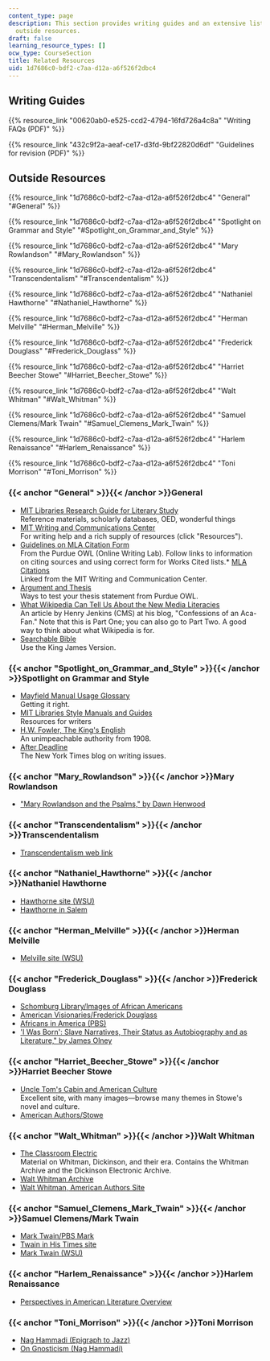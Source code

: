```yaml
---
content_type: page
description: This section provides writing guides and an extensive list of links to
  outside resources.
draft: false
learning_resource_types: []
ocw_type: CourseSection
title: Related Resources
uid: 1d7686c0-bdf2-c7aa-d12a-a6f526f2dbc4
---
```

## Writing Guides

{{% resource_link "00620ab0-e525-ccd2-4794-16fd726a4c8a" "Writing FAQs (PDF)" %}}

{{% resource_link "432c9f2a-aeaf-ce17-d3fd-9bf22820d6df" "Guidelines for revision (PDF)" %}}

## Outside Resources

{{% resource_link "1d7686c0-bdf2-c7aa-d12a-a6f526f2dbc4" "General" "#General" %}}

{{% resource_link "1d7686c0-bdf2-c7aa-d12a-a6f526f2dbc4" "Spotlight on Grammar and Style" "#Spotlight_on_Grammar_and_Style" %}}

{{% resource_link "1d7686c0-bdf2-c7aa-d12a-a6f526f2dbc4" "Mary Rowlandson" "#Mary_Rowlandson" %}}

{{% resource_link "1d7686c0-bdf2-c7aa-d12a-a6f526f2dbc4" "Transcendentalism" "#Transcendentalism" %}}

{{% resource_link "1d7686c0-bdf2-c7aa-d12a-a6f526f2dbc4" "Nathaniel Hawthorne" "#Nathaniel_Hawthorne" %}}

{{% resource_link "1d7686c0-bdf2-c7aa-d12a-a6f526f2dbc4" "Herman Melville" "#Herman_Melville" %}}

{{% resource_link "1d7686c0-bdf2-c7aa-d12a-a6f526f2dbc4" "Frederick Douglass" "#Frederick_Douglass" %}}

{{% resource_link "1d7686c0-bdf2-c7aa-d12a-a6f526f2dbc4" "Harriet Beecher Stowe" "#Harriet_Beecher_Stowe" %}}

{{% resource_link "1d7686c0-bdf2-c7aa-d12a-a6f526f2dbc4" "Walt Whitman" "#Walt_Whitman" %}}

{{% resource_link "1d7686c0-bdf2-c7aa-d12a-a6f526f2dbc4" "Samuel Clemens/Mark Twain" "#Samuel_Clemens_Mark_Twain" %}}

{{% resource_link "1d7686c0-bdf2-c7aa-d12a-a6f526f2dbc4" "Harlem Renaissance" "#Harlem_Renaissance" %}}

{{% resource_link "1d7686c0-bdf2-c7aa-d12a-a6f526f2dbc4" "Toni Morrison" "#Toni_Morrison" %}}

### {{< anchor "General" >}}{{< /anchor >}}General

- [MIT Libraries Research Guide for Literary Study](http://libguides.mit.edu/lit)    
    Reference materials, scholarly databases, OED, wonderful things
- [MIT Writing and Communications Center](http://cmsw.mit.edu/writing-and-communication-center/)    
    For writing help and a rich supply of resources (click "Resources").
- [Guidelines on MLA Citation Form](http://owl.english.purdue.edu/owl/resource/747/01/)   
    From the Purdue OWL (Online Writing Lab). Follow links to information on citing sources and using correct form for Works Cited lists.\* [MLA Citations](http://writing.wisc.edu/Handbook/DocMLA.html)    
    Linked from the MIT Writing and Communication Center.
- [Argument and Thesis](http://owl.english.purdue.edu/owl/owlprint/588/)    
    Ways to test your thesis statement from Purdue OWL.
- [What Wikipedia Can Tell Us About the New Media Literacies](http://henryjenkins.org/2007/06/what_wikipedia_can_teach_us_ab.html)    
    An article by Henry Jenkins (CMS) at his blog, "Confessions of an Aca-Fan." Note that this is Part One; you can also go to Part Two. A good way to think about what Wikipedia is for.
- [Searchable Bible](http://www.biblestudytools.com/)    
    Use the King James Version.

### {{< anchor "Spotlight_on_Grammar_and_Style" >}}{{< /anchor >}}Spotlight on Grammar and Style

- [Mayfield Manual Usage Glossary](http://www.mhhe.com/mayfieldpub/tsw/home.htm)    
    Getting it right.
- [MIT Libraries Style Manuals and Guides](http://libguides.mit.edu/content.php?pid=80743&sid=598619)    
    Resources for writers
- [H.W. Fowler, The King's English](http://www.bartleby.com/116/)    
    An unimpeachable authority from 1908.
- [After Deadline](http://afterdeadline.blogs.nytimes.com/2009/08/04/subject-meet-verb/?_r=0)    
    The New York Times blog on writing issues.

### {{< anchor "Mary_Rowlandson" >}}{{< /anchor >}}Mary Rowlandson

- ["Mary Rowlandson and the Psalms," by Dawn Henwood](http://gateway.proquest.com/openurl?ctx_ver=Z39.88-2003&xri:pqil:res_ver=0.2&res_id=xri:lion-us&rft_id=xri:lion:ft:mla:R03047963:0)

### {{< anchor "Transcendentalism" >}}{{< /anchor >}}Transcendentalism

- [Transcendentalism web link](https://plato.stanford.edu/entries/transcendentalism/)

### {{< anchor "Nathaniel_Hawthorne" >}}{{< /anchor >}}Nathaniel Hawthorne

- [Hawthorne site (WSU)](http://public.wsu.edu/~campbelld/amlit/hawthor.htm)
- [Hawthorne in Salem](http://www.hawthorneinsalem.org/)

### {{< anchor "Herman_Melville" >}}{{< /anchor >}}Herman Melville

- [Melville site (WSU)](http://public.wsu.edu/~campbelld/amlit/melville.htm)

### {{< anchor "Frederick_Douglass" >}}{{< /anchor >}}Frederick Douglass

- [Schomburg Library/Images of African Americans](https://www.nypl.org/about/locations/schomburg/digital-schomburg/images)
- [American Visionaries/Frederick Douglass](https://www.nps.gov/museum/exhibits/douglass/visionary.html)
- [Africans in America (PBS)](http://www.pbs.org/wgbh/aia/part4/4p1539.html)
- ['I Was Born': Slave Narratives, Their Status as Autobiography and as Literature," by James Olney](http://www.jstor.org/stable/2930678)

### {{< anchor "Harriet_Beecher_Stowe" >}}{{< /anchor >}}Harriet Beecher Stowe

- [Uncle Tom's Cabin and American Culture](http://utc.iath.virginia.edu/)    
    Excellent site, with many images—browse many themes in Stowe's novel and culture.
- [American Authors/Stowe](http://public.wsu.edu/~campbelld/amlit/stowe.htm)

### {{< anchor "Walt_Whitman" >}}{{< /anchor >}}Walt Whitman

- [The Classroom Electric](http://www.classroomelectric.org/intro.html)    
    Material on Whitman, Dickinson, and their era. Contains the Whitman Archive and the Dickinson Electronic Archive.
- [Walt Whitman Archive](http://www.whitmanarchive.org/)
- [Walt Whitman, American Authors Site](http://public.wsu.edu/~campbelld/amlit/whitman.htm)

### {{< anchor "Samuel_Clemens_Mark_Twain" >}}{{< /anchor >}}Samuel Clemens/Mark Twain

- [Mark Twain/PBS Mark](http://www.pbs.org/marktwain/index.html)
- [Twain in His Times site](http://twain.lib.virginia.edu/index2.html)
- [Mark Twain (WSU)](http://public.wsu.edu/~campbelld/amlit/twain.htm)

### {{< anchor "Harlem_Renaissance" >}}{{< /anchor >}}Harlem Renaissance

- [Perspectives in American Literature Overview](https://www.paulreuben.website/pal/chap9/9intro.html)

### {{< anchor "Toni_Morrison" >}}{{< /anchor >}}Toni Morrison

- [Nag Hammadi (Epigraph to Jazz)](http://www.gnosis.org/naghamm/thunder.html)
- [On Gnosticism (Nag Hammadi)](http://www.pbs.org/wgbh/pages/frontline/shows/religion/story/pagels.html)